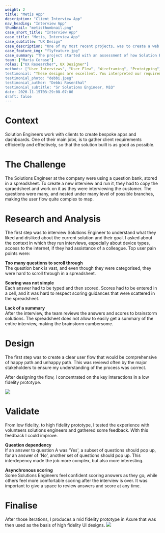 ```yaml
---
weight: 2
title: "Metis App"
description: "Client Interview App"
nav_heading: "Interview App"
thumbnail: "metisthumbnail.png"
case_short_title: "Interview App"
case_title: "Metis, Interview App"
case_subtitle: "UX Design"
case_description: "One of my most recent projects, was to create a web app to help Solutions Engineer run stakeholder interviews, score them, and reference back the results."
case_feature_img: "flyfeature.jpg"
case_summary: "The project started with an assessment of how Solution Engineers were running interviews. They were using a spreadsheet, endlessly scrolling to find questions, copy pasting answers and questions as they went along: a time consuming and uncomfortable experience."
team: ["Maria Cerase"]
roles: ["UX Researcher", UX Designer"]
methods: ["User Interviews", "User Flow", "Wireframing", "Prototyping"]
testimonial: "These designs are excellent. You interpreted our requirements exactly as we'd described them e.g. the drag and drop functionality for individual questions, and added in some additional functionality which is incredibly helpful e.g. the keyword search bar during the interview section. This design would certainly lead to an intuitive, flexible tool which would react quickly to a live interview situation."
testimonial_photo: "debbi.jpeg"
testimonial_author: "Debbi Rosenthal"
testimonial_subtitle: "Sr Solutions Engineer, MiQ"
date: 2020-11-15T03:29:08-07:00
draft: false
---
```


# Context


Solution Engineers work with clients to create bespoke apps and dashboards. One of their main jobs, is to gather client requirements efficiently and effectively, so that the solution built is as good as possible.

# The Challenge


The Solutions Engineer at the company were using a question bank, stored in a spreadsheet. To create a new interview and run it, they had to copy the spraedsheet and work on it as they were interviewing the customer. The questions were many, and nested under many level of possible branches, making the user flow quite complex to map.

# Research and Analysis

The first step was to interview Solutions Engineer to understand what they liked and disliked about the current solution and their goal. I asked about the context in which they run interviews, especially about device types, access to the internet, if they had assistance of a colleague. Top user pain points were:

**Too many questions to scroll through**
<br>The question bank is vast, and even though they were categorised, they were hard to scroll through in a spreadsheet.

**Scoring was not simple**
<br>Each answer had to be typed and then scored. Scores had to be entered in a cell, and it was hard to respect scoring guidances that were scattered in the spreadsheet.

**Lack of a summary**
<br>After the interview, the team reviews the answers and scores to brainstorm solutions. The spreadsheet does not allow to easily get a summary of the entire interview, making the brainstorm cumbersome.
            
# Design

The first step was to create a clear user flow that would be comprehensive of happy path and unhappy path. This was reviewd often by the major stakeholders to ensure my understanding of the process was correct.

After designing the flow, I concentrated on the key interactions in a low fidelity prototype.

![](//localhost:1313/metis/img/sketchv2.jpg)



# Validate

From low fidelity, to high fidelity prototype, I tested the experience with volunteers solutions engineers and gathered some feedback. With this feedback I could improve.

**Question dependency**
<br>If an answer to question A was 'Yes', a subset of questions should pop up, for an answer of 'No', another set of questions should pop up. This interdepency made the job more complex, but also more interesting.

**Asynchronous scoring**
<br>Some Solutions Engineers feel confident scoring answers as they go, while others feel more comfortable scoring after the interview is over. It was important to give a space to review answers and score at any time.

# Finalise

After those iterations, I produces a mid fidelity prototype in Axure that was then used as the basis of high fidelity UI designs.
![](//localhost:1313/metis/img/axure1.png)
